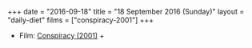 +++
date = "2016-09-18"
title = "18 September 2016 (Sunday)"
layout = "daily-diet"
films = ["conspiracy-2001"]
+++

<ul>
<li class="entry films">Film: <a href="/films/conspiracy-2001">Conspiracy (2001)</a> +</li>
</ul>